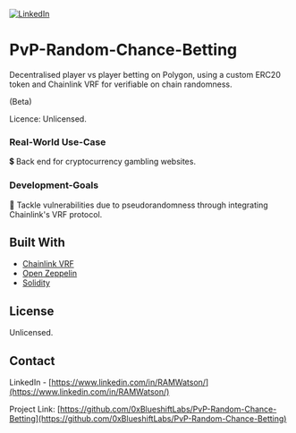 [![LinkedIn][linkedin-shield]][linkedin-url]

# PvP-Random-Chance-Betting


Decentralised player vs player betting on Polygon, using a custom ERC20 token and Chainlink VRF for verifiable on chain randomness.

(Beta)


Licence: Unlicensed.



### Real-World Use-Case

💲 Back end for cryptocurrency gambling websites.


### Development-Goals

🧰 Tackle vulnerabilities due to pseudorandomness through integrating Chainlink's VRF protocol.





## Built With

* [Chainlink VRF](https://docs.chain.link/docs/chainlink-vrf/)
* [Open Zeppelin](https://openzeppelin.com/)
* [Solidity](https://docs.soliditylang.org/en/v0.8.6/)



  

<!-- LICENSE -->
## License

Unlicensed.



<!-- CONTACT -->
## Contact

LinkedIn - [https://www.linkedin.com/in/RAMWatson/](https://www.linkedin.com/in/RAMWatson/)

Project Link: [https://github.com/0xBlueshiftLabs/PvP-Random-Chance-Betting](https://github.com/0xBlueshiftLabs/PvP-Random-Chance-Betting)








<!-- MARKDOWN LINKS & IMAGES -->
<!-- https://www.markdownguide.org/basic-syntax/#reference-style-links -->
[license-shield]: https://img.shields.io/github/license/othneildrew/Best-README-Template.svg?style=for-the-badge
[license-url]: https://github.com/othneildrew/Best-README-Template/blob/master/LICENSE.txt
[linkedin-shield]: https://img.shields.io/badge/-LinkedIn-black.svg?style=for-the-badge&logo=linkedin&colorB=555
[linkedin-url]: https://www.linkedin.com/in/RAMWatson/

